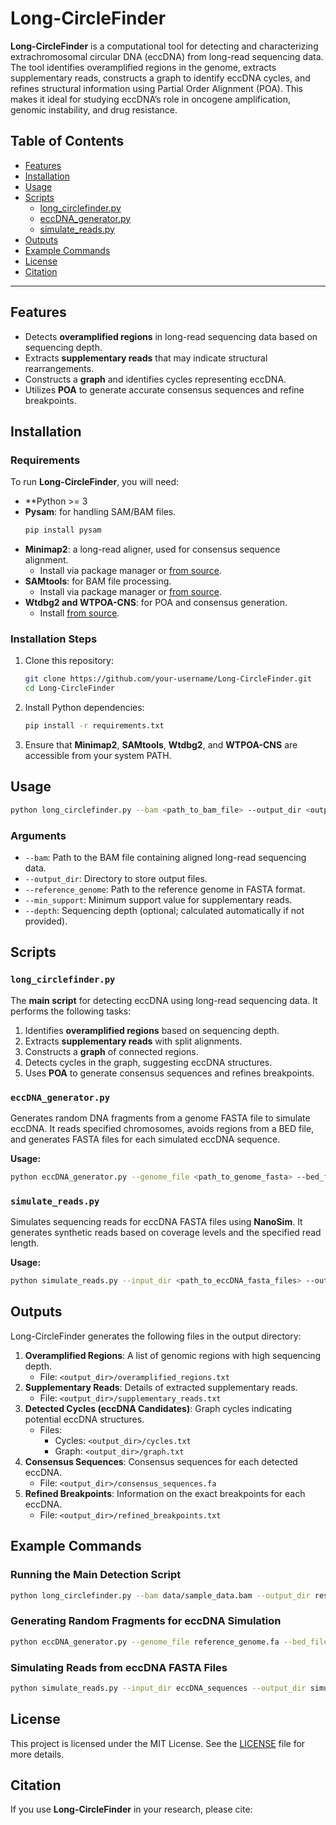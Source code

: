 
# Long-CircleFinder

**Long-CircleFinder** is a computational tool for detecting and characterizing extrachromosomal circular DNA (eccDNA) from long-read sequencing data. The tool identifies overamplified regions in the genome, extracts supplementary reads, constructs a graph to identify eccDNA cycles, and refines structural information using Partial Order Alignment (POA). This makes it ideal for studying eccDNA’s role in oncogene amplification, genomic instability, and drug resistance.

## Table of Contents

- [Features](#features)
- [Installation](#installation)
- [Usage](#usage)
- [Scripts](#scripts)
  - [long_circlefinder.py](#long_circlefinderpy)
  - [eccDNA_generator.py](#eccdna_generatorpy)
  - [simulate_reads.py](#simulate_readspy)
- [Outputs](#outputs)
- [Example Commands](#example-commands)
- [License](#license)
- [Citation](#citation)

---

## Features

- Detects **overamplified regions** in long-read sequencing data based on sequencing depth.
- Extracts **supplementary reads** that may indicate structural rearrangements.
- Constructs a **graph** and identifies cycles representing eccDNA.
- Utilizes **POA** to generate accurate consensus sequences and refine breakpoints.

## Installation

### Requirements

To run **Long-CircleFinder**, you will need:

- **Python >= 3 
- **Pysam**: for handling SAM/BAM files.
  ```bash
  pip install pysam
  ```
- **Minimap2**: a long-read aligner, used for consensus sequence alignment.
  - Install via package manager or [from source](https://github.com/lh3/minimap2).
- **SAMtools**: for BAM file processing.
  - Install via package manager or [from source](https://github.com/samtools/samtools).
- **Wtdbg2 and WTPOA-CNS**: for POA and consensus generation.
  - Install [from source](https://github.com/ruanjue/wtdbg2).

### Installation Steps

1. Clone this repository:
   ```bash
   git clone https://github.com/your-username/Long-CircleFinder.git
   cd Long-CircleFinder
   ```

2. Install Python dependencies:
   ```bash
   pip install -r requirements.txt
   ```

3. Ensure that **Minimap2**, **SAMtools**, **Wtdbg2**, and **WTPOA-CNS** are accessible from your system PATH.

## Usage

```bash
python long_circlefinder.py --bam <path_to_bam_file> --output_dir <output_directory> --reference_genome <path_to_reference_genome> --min_support <min_support_value> --depth <sequencing_depth>
```

### Arguments
- `--bam`: Path to the BAM file containing aligned long-read sequencing data.
- `--output_dir`: Directory to store output files.
- `--reference_genome`: Path to the reference genome in FASTA format.
- `--min_support`: Minimum support value for supplementary reads.
- `--depth`: Sequencing depth (optional; calculated automatically if not provided).

## Scripts

### `long_circlefinder.py`

The **main script** for detecting eccDNA using long-read sequencing data. It performs the following tasks:
1. Identifies **overamplified regions** based on sequencing depth.
2. Extracts **supplementary reads** with split alignments.
3. Constructs a **graph** of connected regions.
4. Detects cycles in the graph, suggesting eccDNA structures.
5. Uses **POA** to generate consensus sequences and refines breakpoints.

### `eccDNA_generator.py`

Generates random DNA fragments from a genome FASTA file to simulate eccDNA. It reads specified chromosomes, avoids regions from a BED file, and generates FASTA files for each simulated eccDNA sequence.

**Usage:**
```bash
python eccDNA_generator.py --genome_file <path_to_genome_fasta> --bed_file <path_to_bed_file> --num_fragments_per_chromosome <number> --total_eccDNA <total_molecules> --output_directory <output_dir>
```

### `simulate_reads.py`

Simulates sequencing reads for eccDNA FASTA files using **NanoSim**. It generates synthetic reads based on coverage levels and the specified read length.

**Usage:**
```bash
python simulate_reads.py --input_dir <path_to_eccDNA_fasta_files> --output_dir <output_dir> --model_prefix <path_to_NanoSim_model> --read_length <read_length>
```

## Outputs

Long-CircleFinder generates the following files in the output directory:

1. **Overamplified Regions**: A list of genomic regions with high sequencing depth.
   - File: `<output_dir>/overamplified_regions.txt`
2. **Supplementary Reads**: Details of extracted supplementary reads.
   - File: `<output_dir>/supplementary_reads.txt`
3. **Detected Cycles (eccDNA Candidates)**: Graph cycles indicating potential eccDNA structures.
   - Files:
     - Cycles: `<output_dir>/cycles.txt`
     - Graph: `<output_dir>/graph.txt`
4. **Consensus Sequences**: Consensus sequences for each detected eccDNA.
   - File: `<output_dir>/consensus_sequences.fa`
5. **Refined Breakpoints**: Information on the exact breakpoints for each eccDNA.
   - File: `<output_dir>/refined_breakpoints.txt`

## Example Commands

### Running the Main Detection Script

```bash
python long_circlefinder.py --bam data/sample_data.bam --output_dir results --reference_genome reference.fa --min_support 3 --depth 30
```

### Generating Random Fragments for eccDNA Simulation

```bash
python eccDNA_generator.py --genome_file reference_genome.fa --bed_file regions_to_avoid.bed --num_fragments_per_chromosome 5 --total_eccDNA 10 --output_directory eccDNA_sequences
```

### Simulating Reads from eccDNA FASTA Files

```bash
python simulate_reads.py --input_dir eccDNA_sequences --output_dir simulated_reads --model_prefix /path/to/NanoSim/model --read_length 20000
```

## License

This project is licensed under the MIT License. See the [LICENSE](LICENSE) file for more details.

## Citation

If you use **Long-CircleFinder** in your research, please cite:

